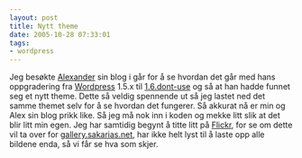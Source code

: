 ```yaml
---
layout: post
title: Nytt theme
date: 2005-10-28 07:33:01
tags: 
- wordpress
---
```

Jeg besøkte <a href="http://blog.beltazore.net">Alexander</a> sin blog i går for å se hvordan det går med hans oppgradering fra <a href="http://www.wordpress.org">Wordpress</a> 1.5.x til <a href="http://wordpress.org/download/nightly-builds/">1.6.dont-use</a> og så at han hadde funnet seg et nytt theme. Dette så veldig spennende ut så jeg lastet ned det samme themet selv for å se hvordan det fungerer. Så akkurat nå er min og Alex sin blog prikk like. Så jeg må nok inn i koden og mekke litt slik at det blir litt min egen. Jeg har samtidig begynt å titte litt på <a href="http://www.flickr.com/">Flickr</a>, for se om dette vil ta over for <a href="http://gallery.sakarias.net">gallery.sakarias.net</a>, har ikke helt lyst til å laste opp alle bildene enda, så vi får se hva som skjer.
